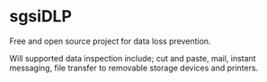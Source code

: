 # sgsiDLP
 Free and open source project for data loss prevention.
 
Will supported data inspection include; cut and paste, mail, instant messaging, file transfer to removable storage devices and printers. 
